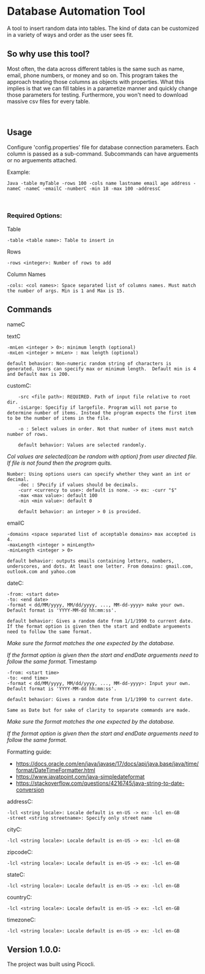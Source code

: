 # Database Automation Tool

A tool to insert random data into tables. The kind of data can be customized in a variety of ways and order as the user sees fit. 
## So why use this tool?

Most often, the data across different tables is the same such as name, email, phone numbers, or money and so on. This program takes the approach treating those columns as objects with properties. What this implies is that we can fill tables in a parametize manner and quickly change those parameters for testing. Furthermore, you won't need to download massive csv files for every table.

<br />

## Usage

Configure 'config.properties' file for database connection parameters. Each column is passed as a sub-command. Subcommands can have arguements or no arguements attached. 

Example:

    Java -table myTable -rows 100 -cols name lastname email age address -nameC -nameC -emailC -numberC -min 18 -max 100 -addressC

<br />

### Required Options:

Table

    -table <table name>: Table to insert in

Rows

    -rows <integer>: Number of rows to add

Column Names

    -cols: <col names>: Space separated list of columns names. Must match the number of args. Min is 1 and Max is 15. 

## Commands

nameC

textC

    -mnLen <integer > 0>: minimum length (optional)
    -mxLen <integer > mnLen> : max length (optional)

    default behavior: Non-numeric random string of characters is generated. Users can specify max or minimum length.  Default min is 4 and Default max is 200. 

customC: 

        -src <file path>: REQUIRED. Path of input file relative to root dir. 
        -isLarge: Specifiy if largefile. Program will not parse to determine number of items. Instead the program expects the first item to be the number of items in the file. 

        -o : Select values in order. Not that number of items must match number of rows. 

        default behavior: Values are selected randomly. 
     

*Col values are selected(can be random with option) from user directed file. If file is not found then the program quits.*
        
    Number: Using options users can specify whether they want an int or decimal. 
        -dec : SPecify if values should be decimals. 
        -curr <currency to use>: default is none. -> ex: -curr "$"
        -max <max value>: default 100
        -min <min value>: default 0

        default behavior: an integer > 0 is provided.

emailC

    -domains <space separated list of acceptable domains> max accepted is 4. 
    -maxLength <integer > minLength>
    -minLength <integer > 0>

    default behavior: outputs emails containing letters, numbers, underscores, and dots. At least one letter. From domains: gmail.com, outlook.com and yahoo.com
        
dateC:

    -from: <start date> 
    -to: <end date>
    -format < dd/MM/yyyy, MM/dd/yyyy, ..., MM-dd-yyyy> make your own. Default format is 'YYYY-MM-dd hh:mm:ss'.

    default behavior: Gives a random date from 1/1/1990 to current date. 
    If the format option is given then the start and endDate arguements need to follow the same format. 


 *Make sure the format matches the one expected by the database.*

 *If the format option is given then the start and endDate arguements need to follow the same format.*
Timestamp

    -from: <start time> 
    -to: <end time>
    -format < dd/MM/yyyy, MM/dd/yyyy, ..., MM-dd-yyyy>: Input your own. Default format is 'YYYY-MM-dd hh:mm:ss'.

    default behavior: Gives a random date from 1/1/1990 to current date. 

    Same as Date but for sake of clarity to separate commands are made. 
    
*Make sure the format matches the one expected by the database.*

*If the format option is given then the start and endDate arguements need to follow the same format.*

Formatting guide:

* https://docs.oracle.com/en/java/javase/17/docs/api/java.base/java/time/format/DateTimeFormatter.html
* https://www.javatpoint.com/java-simpledateformat
* https://stackoverflow.com/questions/4216745/java-string-to-date-conversion 


addressC:

    -lcl <string locale>: Locale default is en-US -> ex: -lcl en-GB
    -street <string streetname>: Specify only street name

cityC:

    -lcl <string locale>: Locale default is en-US -> ex: -lcl en-GB

zipcodeC:

    -lcl <string locale>: Locale default is en-US -> ex: -lcl en-GB
    
stateC:

    -lcl <string locale>: Locale default is en-US -> ex: -lcl en-GB

countryC:

    -lcl <string locale>: Locale default is en-US -> ex: -lcl en-GB

timezoneC:

    -lcl <string locale>: Locale default is en-US -> ex: -lcl en-GB

## Version 1.0.0:

The project was built using Picocli.

